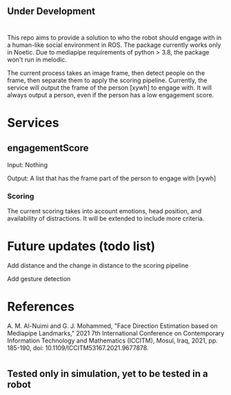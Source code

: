 ## Under Development
#
This repo aims to provide a solution to who the robot should engage with in a human-like social environment in ROS. The package currently works only in Noetic. Due to mediapipe requirements of python > 3.8, the package won't run in melodic.

The current process takes an image frame, then detect people on the frame, then separate them to apply the scoring pipeline. Currently, the service will output the frame of the person [xywh] to engage with. It will always output a person, even if the person has a low engagement score.

# Services
## engagementScore
Input: Nothing

Output: A list that has the frame part of the person to engage with [xywh]

### Scoring

The current scoring takes into account emotions, head position, and availability of distractions. It will be extended to include more criteria.


# Future updates (todo list)

Add distance and the change in distance to the scoring pipeline

Add gesture detection

# References

A. M. Al-Nuimi and G. J. Mohammed, "Face Direction Estimation based on Mediapipe Landmarks," 2021 7th International Conference on Contemporary Information Technology and Mathematics (ICCITM), Mosul, Iraq, 2021, pp. 185-190, doi: 10.1109/ICCITM53167.2021.9677878.


#
## Tested only in simulation, yet to be tested in a robot
